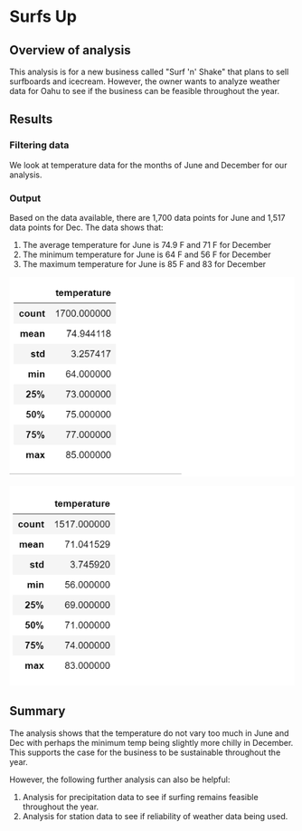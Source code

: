 # Surfs Up 
## 	Overview of analysis

This analysis is for a new business called "Surf 'n' Shake" that plans to sell surfboards and icecream. However, the owner wants to analyze weather data for Oahu to see if the business can be feasible throughout the year.  

## Results 
### Filtering data 
We look at temperature data for the months of June and December for our analysis.

### Output 
Based on the data available, there are 1,700 data points for June and 1,517 data points for Dec. The data shows that:

1. The average temperature for June is 74.9 F and 71 F for December  
2. The minimum temperature for June is 64 F and 56 F for December 
3. The maximum temperature for June is 85 F and 83 for December 

![](https://github.com/madihajaved/surfs_up/blob/main/June_temp.png)


![](https://github.com/madihajaved/surfs_up/blob/main/Dec_temp.png)


## Summary
The analysis shows that the temperature do not vary too much in June and Dec with perhaps the minimum temp being slightly more chilly in December. This supports the case for the business to be sustainable throughout the year. 

However, the following further analysis can also be helpful:

1. Analysis for precipitation data to see if surfing remains feasible throughout the year. 
2. Analysis for station data to see if reliability of weather data being used. 
 